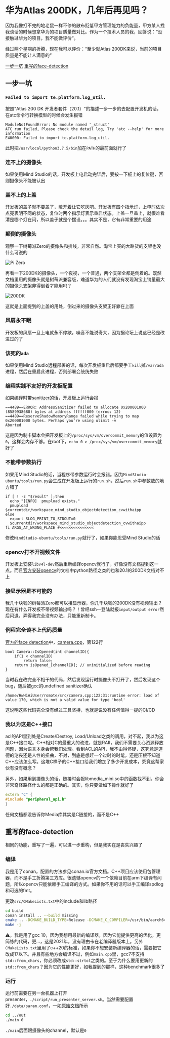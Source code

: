 # 华为Atlas 200DK，几年后再见吗？

因为我像打不完的地老鼠一样不停的散布贬低甲方管理能力的负能量，甲方某人找我谈话的时候想拿华为的项目质量做对比。作为一个技术人员的我，回答说：“没接触过华为的项目，我不能做评价“。

经过两个星期的折腾，现在我可以评价：“至少就Atlas 200DK来说，当前的项目质量是不能让人满意的“

  [一步一坑](#one)
  [重写的face-detection](#two)

## 一步一坑<a name="one"></a>

### `Failed to import te.platform.log_util.`

按照"Atlas 200 DK 开发者套件（20.1）"的描述一步一步的去配置开发机的话，在atc命令行转换模型的时候会发生报错

```
ModuleNotFoundError: No module named '_struct'
ATC run failed, Please check the detail log, Try 'atc --help' for more information
E40000: Failed to import te.platform.log_util.
```

此时把`/usr/local/python3.7.5/bin`加在`PATH`的最前面就行了

### 连不上的摄像头

如果使用Mind Studio的话，开发板上电启动完毕后，要按一下板上的复位键，否则摄像头不能被认出

### 盖不上的上盖

开发板的盖子就不要盖了，敞开着让它吃灰吧。开发板有四个指示灯，上电时依次点亮表明不同的状态，复位时两个指示灯表示重启状态。上盖一旦盖上，就很难看清是哪个灯在闪，所以盖子就是个摆设。。。其实不是，它有非常重要的用途

### 颠倒的摄像头

观察一下树莓派Zero的摄像头和排线，非常自然。淘宝上买的大路货的支架也没什么可说的

![Pi Zero](https://github.com/mo-xiaoming/atlas200dk-face-detection-cpp/blob/master/jpgs/200dk.jpg?raw=true)

再看一下200DK的摄像头，一个夜视，一个普通，两个支架全都是倒着的。既然文档里用的摄像头就是树莓派兼容版，难道华为的人们就没有发现淘宝上销量最大的摄像头支架非得倒着才能用吗？

![200DK](https://github.com/mo-xiaoming/atlas200dk-face-detection-cpp/blob/master/jpgs/pi.jpg?raw=true)

这就是上面提到的上盖的用处，倒过来的摄像头支架正好靠在上面

### 风扇永不眠

开发板的风扇一旦上电就永不停歇，噪音不能说奇大，因为据论坛上说这已经是改进过的了

### 该死的`ada`

如果使用Mind Studio远程部署的话，每次开发板重启后都要手工`kill`掉`/var/ada`进程，然后在重启此进程，否则部署会统统失败

### 编程实践不友好的开发板配置

如果编译时带sanitizer的话，开发板上运行会报

```
==4489==ERROR: AddressSanitizer failed to allocate 0x200001000 (8589938688) bytes at address ffffff000 (errno: 12)
==4489==ReserveShadowMemoryRange failed while trying to map 0x200001000 bytes. Perhaps you're using ulimit -v
Aborted
```

这是因为制卡脚本会把开发板上的`/proc/sys/vm/overcommit_memory`的值设置为`0`，这样会内存不够。在root下，`echo 0 > /proc/sys/vm/overcommit_memory`就好了

### 不能带参数执行

如果用Mind Studio的话，当程序带参数运行时会报错。因为`MindStudio-ubuntu/tools/run.py`会生成在开发板上运行的`run.sh`，然后`run.sh`中参数放的地方错了

```
if [ ! -z "$result" ];then
  echo "[INFO]  pmupload exists."
  pmupload $currentdir/workspace_mind_studio_objectdetection_cvwithaipp
else
  export SLOG_PRINT_TO_STDOUT=0
  $currentdir/workspace_mind_studio_objectdetection_cvwithaipp
fi ARGS_AT_WRONG_PLACE #<<<<<<<<<<<<<<<
```

修改`MindStudio-ubuntu/tools/run.py`就行了，如果你能忍受Mind Studio的话

### opencv打不开视频文件

开发板上安装`libv4l-dev`然后重新编译opencv就行了，好像没有文档提到这一点。而且[官方安装opencv](https://gitee.com/ascend/samples/tree/master/common/install_opencv)的文档中python路径之类的也和20.1的200DK文档对不上

### 接显示器是不可能的

我几十块钱的树莓派Zero都可以接显示器，你几千块钱的200DK没有视频输出？现在有什么开发板不带视频输出吗？！曾经ssh一登陆就报`input/output error`然后闪退，弄得我完全没有办法，只能重新制卡。

### 例程完全谈不上代码质量

[官方的face detection](https://gitee.com/ascend/samples/tree/master/facedetection/for_atlas200dk_1.7x.0.0_c++)中，[camera.cpp](https://gitee.com/ascend/samples/blob/master/facedetection/for_atlas200dk_1.7x.0.0_c++/facedetection/src/camera.cpp#L122)，第122行

```
bool Camera::IsOpened(int channelID){
    if(1 < channelID)
        return false;
    return isOpened_[channelID]; // uninitialized before reading
}
```

当时我在改完全不相干的代码，然后发现运行时摄像头不打开了，然后发现这个bug，随后被gcc的undefined sanitizer确认

```
/home/HwHiAiUser/romote/src/camera.cpp:122:31:runtime error: load of value 170, which is not a valid value for type 'bool'
```

这说明这些代码完全没有经过工具坚持，也就是说没有任何值得一提的CI/CD

### 我以为这是C++接口

acl的API里到处是Create/Destroy, Load/Unload之类的调用，对不起，我以为这是C++接口呢。C++相对C的最重大的改进，就是RAII，我们不需要关心资源释放问题，因为语言本身会帮我们处理。看到ACL的API，我不由得怀疑，这究竟是道德的沦丧还是人性的扭曲，不对，到底是想赶一个过时的时髦，还是压根不知道C++应该怎么写。这堆C样子的C++接口给我们增加了多少开发成本，究竟这帮家伙有没有概念？

另外，如果用到摄像头的话，链接时会报libmedia_mini.so中的函数找不到，你会非常奇怪路径什么的都是正确的。其实，你只要做如下操作就好了

```cpp
extern "C" {
#include "peripheral_api.h"
}
```

任何文档都没告诉你Media库其实是C链接的，而不是C++

## 重写的face-detection <a name="two"></a>

相同的功能，重写了一遍，可以进一步重构，但是我实在是丧失兴趣了

### 编译

我是用了conan，配置的方法参见conan.io官方文档。C++项目应该使用包管理器，而不是手工折腾第三方库。很遗憾opencv的一个依赖目前在arm下编译有问题，所以opencv只能依赖手工编译的方式。如果你不用的话可以手工编译spdlog和可选的fmt。

更改`src/CMakeLists.txt`中的include和lib路径


```bash
cd build
conan install .. --build missing
cmake .. -DCMAKE_BUILD_TYPE=Release -DCMAKE_C_COMPILER=/usr/bin/aarch64-linux-gnu-gcc-10 -DCMAKE_CXX_COMPILER=/usr/bin/aarch64-linux-gnu-g++-10
make -j
```

⚠️，我是用了gcc 10，因为我想用最新的编译器，因为它能提供更高的优化，更简练的代码，更...，这是2021年，没有理由卡在老编译器版本上。另外`CMakeLists.txt`里用了c++20的标准，如果你不想安装新编译器的话，需要把它改成17以下。并且有些地方会编译不过，例如`main.cpp`里，gcc7不支持`std::from_chars`，你必须改成`std::strtol`之类的。至于为什么要用更新的`std::from_chars`？因为它的性能更好，如我提到的那样，这种benchmark很多了

### 运行

运行前需要在另一台机器上打开presenter，`./script/run_presenter_server.sh`。当然需要配置好`./data/param.conf`，一如[原始文档](https://gitee.com/ascend/samples/tree/master/facedetection/for_atlas200dk_1.7x.0.0_c++)所示

```bash
cd ../out
./main 0
```

`./main`后面跟摄像头的channel，默认是`0`

